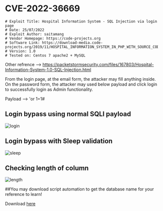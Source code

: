 # CVE-2022-36669
```
# Exploit Title: Hospital Information System - SQL Injection via login page
# Date: 25/07/2022
# Exploit Author: saitamang
# Vendor Homepage: https://code-projects.org
# Software Link: https://download-media.code-projects.org/2019/11/HOSPITAL_INFORMATION_SYSTEM_IN_PHP_WITH_SOURCE_CODE.zip
# Version: 1.0
# Tested on: Centos 7 apache2 + MySQL
```

Other refrence --> https://packetstormsecurity.com/files/167803/Hospital-Information-System-1.0-SQL-Injection.html

From the login page, at the email form, the attacker may fill anything inside. On the password form, the attacker may used below payload and click login to successfully login as Admin functionality.

Payload --> 'or 1=1#

## Login bypass using normal SQLI payload

<img src="https://github.com/saitamang/POC-DUMP/blob/main/Hospital%20Information%20System/img/login-success.png?raw=true" title="login">


## Login bypass with Sleep validation

<img src="https://github.com/saitamang/POC-DUMP/blob/main/Hospital%20Information%20System/img/proven-sleep.png?raw=true" title="sleep">


## Checking length of column

<img src="https://github.com/saitamang/POC-DUMP/blob/main/Hospital%20Information%20System/img/length-column.png?raw=true" title="length">

##You may download script automation to get the database name for your reference to learn!

Download [here](https://github.com/saitamang/POC-DUMP/blob/main/Hospital%20Information%20System/sqli.py)
